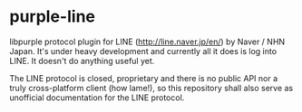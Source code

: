 purple-line
===========

libpurple protocol plugin for LINE (http://line.naver.jp/en/) by Naver / NHN Japan. It's under
heavy development and currently all it does is log into LINE. It doesn't do anything useful yet.

The LINE protocol is closed, proprietary and there is no public API nor a truly cross-platform
client (how lame!), so this repository shall also serve as unofficial documentation for the LINE
protocol.

